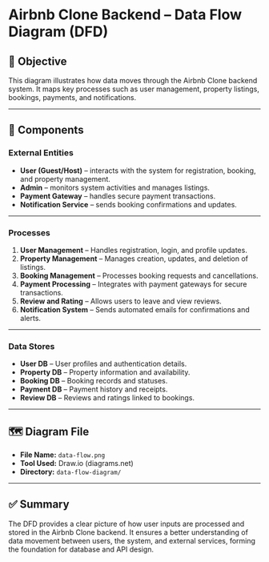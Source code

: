 
# Airbnb Clone Backend – Data Flow Diagram (DFD)

## 🎯 Objective
This diagram illustrates how data moves through the Airbnb Clone backend system. It maps key processes such as user management, property listings, bookings, payments, and notifications.

---

## 🧩 Components

### **External Entities**
- **User (Guest/Host)** – interacts with the system for registration, booking, and property management.
- **Admin** – monitors system activities and manages listings.
- **Payment Gateway** – handles secure payment transactions.
- **Notification Service** – sends booking confirmations and updates.

---

### **Processes**
1. **User Management** – Handles registration, login, and profile updates.
2. **Property Management** – Manages creation, updates, and deletion of listings.
3. **Booking Management** – Processes booking requests and cancellations.
4. **Payment Processing** – Integrates with payment gateways for secure transactions.
5. **Review and Rating** – Allows users to leave and view reviews.
6. **Notification System** – Sends automated emails for confirmations and alerts.

---

### **Data Stores**
- **User DB** – User profiles and authentication details.
- **Property DB** – Property information and availability.
- **Booking DB** – Booking records and statuses.
- **Payment DB** – Payment history and receipts.
- **Review DB** – Reviews and ratings linked to bookings.

---

## 🗺️ Diagram File
- **File Name:** `data-flow.png`
- **Tool Used:** Draw.io (diagrams.net)
- **Directory:** `data-flow-diagram/`

---

## ✅ Summary
The DFD provides a clear picture of how user inputs are processed and stored in the Airbnb Clone backend. It ensures a better understanding of data movement between users, the system, and external services, forming the foundation for database and API design.

